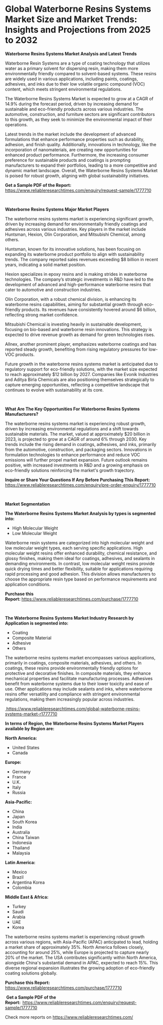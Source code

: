 <p><h1>Global Waterborne Resins Systems Market Size and Market Trends: Insights and Projections from 2025 to 2032</h1></p><p><strong>Waterborne Resins Systems Market Analysis and Latest Trends</strong></p>
<p><p>Waterborne Resin Systems are a type of coating technology that utilizes water as a primary solvent for dispersing resin, making them more environmentally friendly compared to solvent-based systems. These resins are widely used in various applications, including paints, coatings, adhesives, and inks due to their low volatile organic compound (VOC) content, which meets stringent environmental regulations.</p><p>The Waterborne Resins Systems Market is expected to grow at a CAGR of 14.9% during the forecast period, driven by increasing demand for sustainable and eco-friendly products across various industries. The automotive, construction, and furniture sectors are significant contributors to this growth, as they seek to minimize the environmental impact of their operations. </p><p>Latest trends in the market include the development of advanced formulations that enhance performance properties such as durability, adhesion, and finish quality. Additionally, innovations in technology, like the incorporation of nanomaterials, are creating new opportunities for enhanced product performance. Furthermore, the increasing consumer preference for sustainable products and coatings is prompting manufacturers to expand their portfolios, leading to a more competitive and dynamic market landscape. Overall, the Waterborne Resins Systems Market is poised for robust growth, aligning with global sustainability initiatives.</p></p>
<p><strong>Get a Sample PDF of the Report:&nbsp;</strong> <a href="https://www.reliableresearchtimes.com/enquiry/request-sample/1777710?utm_campaign=2720&utm_medium=2&utm_source=Github&utm_content=ia&utm_term=03042025&utm_id=waterborne-resins-systems">https://www.reliableresearchtimes.com/enquiry/request-sample/1777710</a></p>
<p>&nbsp;</p>
<p><strong>Waterborne Resins Systems Major Market Players</strong></p>
<p><p>The waterborne resins systems market is experiencing significant growth, driven by increasing demand for environmentally friendly coatings and adhesives across various industries. Key players in the market include Huntsman, Hexion, Olin Corporation, and Mitsubishi Chemical, among others. </p><p>Huntsman, known for its innovative solutions, has been focusing on expanding its waterborne product portfolio to align with sustainability trends. The company reported sales revenues exceeding $8 billion in recent years, indicating a solid market position.</p><p>Hexion specializes in epoxy resins and is making strides in waterborne technologies. The company’s strategic investments in R&D have led to the development of advanced and high-performance waterborne resins that cater to automotive and construction industries.</p><p>Olin Corporation, with a robust chemical division, is enhancing its waterborne resins capabilities, aiming for substantial growth through eco-friendly products. Its revenues have consistently hovered around $6 billion, reflecting strong market confidence.</p><p>Mitsubishi Chemical is investing heavily in sustainable development, focusing on bio-based and waterborne resin innovations. This strategy is expected to drive revenue growth as demand for green technologies rises.</p><p>Allnex, another prominent player, emphasizes waterborne coatings and has reported steady growth, benefiting from rising regulatory pressures for low-VOC products.</p><p>Future growth in the waterborne resins systems market is anticipated due to regulatory support for eco-friendly solutions, with the market size expected to reach approximately $12 billion by 2027. Companies like Evonik Industries and Aditya Birla Chemicals are also positioning themselves strategically to capture emerging opportunities, reflecting a competitive landscape that continues to evolve with sustainability at its core.</p></p>
<p>&nbsp;</p>
<p><strong>What Are The Key Opportunities For Waterborne Resins Systems Manufacturers?</strong></p>
<p><p>The waterborne resins systems market is experiencing robust growth, driven by increasing environmental regulations and a shift towards sustainable materials. The market, valued at approximately $20 billion in 2023, is projected to grow at a CAGR of around 6% through 2030. Key trends include the rising demand in coatings, adhesives, and inks, primarily from the automotive, construction, and packaging sectors. Innovations in formulation technologies to enhance performance and reduce VOC emissions will further propel market expansion. Future outlook remains positive, with increased investments in R&D and a growing emphasis on eco-friendly solutions reinforcing the market's growth trajectory.</p></p>
<p><strong>Inquire or Share Your Questions If Any Before Purchasing This Report:</strong> <a href="https://www.reliableresearchtimes.com/enquiry/pre-order-enquiry/1777710?utm_campaign=2720&utm_medium=2&utm_source=Github&utm_content=ia&utm_term=03042025&utm_id=waterborne-resins-systems">https://www.reliableresearchtimes.com/enquiry/pre-order-enquiry/1777710</a></p>
<p>&nbsp;</p>
<p><strong>Market Segmentation</strong></p>
<p><strong>The Waterborne Resins Systems Market Analysis by types is segmented into:</strong></p>
<p><ul><li>High Molecular Weight</li><li>Low Molecular Weight</li></ul></p>
<p><p>Waterborne resin systems are categorized into high molecular weight and low molecular weight types, each serving specific applications. High molecular weight resins offer enhanced durability, chemical resistance, and glossy finishes, making them ideal for coatings, adhesives, and sealants in demanding environments. In contrast, low molecular weight resins provide quick drying times and better flexibility, suitable for applications requiring rapid processing and good adhesion. This division allows manufacturers to choose the appropriate resin type based on performance requirements and application conditions.</p></p>
<p><strong>Purchase this Report:&nbsp;</strong><a href="https://www.reliableresearchtimes.com/purchase/1777710?utm_campaign=2720&utm_medium=2&utm_source=Github&utm_content=ia&utm_term=03042025&utm_id=waterborne-resins-systems">https://www.reliableresearchtimes.com/purchase/1777710</a></p>
<p>&nbsp;</p>
<p><strong>The Waterborne Resins Systems Market Industry Research by Application is segmented into:</strong></p>
<p><ul><li>Coating</li><li>Composite Material</li><li>Adhesive</li><li>Others</li></ul></p>
<p><p>The waterborne resins systems market encompasses various applications, primarily in coatings, composite materials, adhesives, and others. In coatings, these resins provide environmentally friendly options for protective and decorative finishes. In composite materials, they enhance mechanical properties and facilitate manufacturing processes. Adhesives benefit from waterborne systems due to their lower toxicity and ease of use. Other applications may include sealants and inks, where waterborne resins offer versatility and compliance with stringent environmental regulations, making them increasingly popular across industries.</p></p>
<p><a href="https://www.reliableresearchtimes.com/global-waterborne-resins-systems-market-r1777710?utm_campaign=2720&utm_medium=2&utm_source=Github&utm_content=ia&utm_term=03042025&utm_id=waterborne-resins-systems">&nbsp;https://www.reliableresearchtimes.com/global-waterborne-resins-systems-market-r1777710</a></p>
<p><strong>In terms of Region, the Waterborne Resins Systems Market Players available by Region are:</strong></p>
<p>
    <p> <strong> North America: </strong>
        <ul>
            <li>United States</li>
            <li>Canada</li>
        </ul>
        </p> 
    <p> <strong> Europe: </strong>
        <ul>
            <li>Germany</li>
            <li>France</li>
            <li>U.K.</li>
            <li>Italy</li>
            <li>Russia</li>
        </ul>
        </p> 
    <p> <strong> Asia-Pacific: </strong>
        <ul>
            <li>China</li>
            <li>Japan</li>
            <li>South Korea</li>
            <li>India</li>
            <li>Australia</li>
            <li>China Taiwan</li>
            <li>Indonesia</li>
            <li>Thailand</li>
            <li>Malaysia</li>
        </ul>
        </p> 
    <p> <strong> Latin America: </strong>
        <ul>
            <li>Mexico</li>
            <li>Brazil</li>
            <li>Argentina Korea</li>
            <li>Colombia</li>
        </ul>
        </p> 
    <p> <strong> Middle East & Africa: </strong>
        <ul>
            <li>Turkey</li>
            <li>Saudi</li>
            <li>Arabia</li>
            <li>UAE</li>
            <li>Korea</li>
        </ul>
    </p>
    </p>
<p><p>The waterborne resins systems market is experiencing robust growth across various regions, with Asia-Pacific (APAC) anticipated to lead, holding a market share of approximately 35%. North America follows closely, accounting for around 25%, while Europe is projected to capture nearly 20% of the market. The USA contributes significantly within North America, alongside China's substantial demand in APAC, expected to reach 15%. This diverse regional expansion illustrates the growing adoption of eco-friendly coating solutions globally.</p></p>
<p><strong>Purchase this Report: </strong><a href="https://www.reliableresearchtimes.com/purchase/1777710?utm_campaign=2720&utm_medium=2&utm_source=Github&utm_content=ia&utm_term=03042025&utm_id=waterborne-resins-systems">https://www.reliableresearchtimes.com/purchase/1777710</a></p>
<p>&nbsp;<strong>Get a Sample PDF of the Report:&nbsp;&nbsp;</strong><a href="https://www.reliableresearchtimes.com/enquiry/request-sample/1777710?utm_campaign=2720&utm_medium=2&utm_source=Github&utm_content=ia&utm_term=03042025&utm_id=waterborne-resins-systems">https://www.reliableresearchtimes.com/enquiry/request-sample/1777710</a></p>
<p><strong></strong></p>
<p>Check more reports on <a href="https://www.reliableresearchtimes.com/?utm_campaign=2720&utm_medium=2&utm_source=Github&utm_content=ia&utm_term=03042025&utm_id=waterborne-resins-systems">https://www.reliableresearchtimes.com/</a></p>
